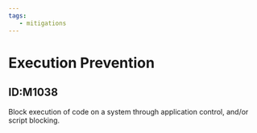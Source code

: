 ```yaml
---
tags:
   - mitigations
---
```

# Execution Prevention
## ID:M1038
Block execution of code on a system through application control, and/or script blocking.

